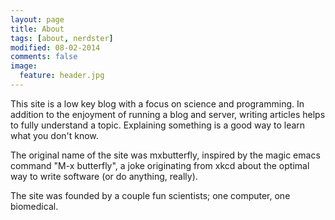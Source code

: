 ```yaml
---
layout: page
title: About
tags: [about, nerdster]
modified: 08-02-2014
comments: false
image:
  feature: header.jpg
---
```


This site is a low key blog with a focus on science and programming. In addition to the enjoyment of running a blog and server, writing articles helps to fully understand a topic. Explaining something is a good way to learn what you don't know.

The original name of the site was mxbutterfly, inspired by the magic emacs command "M-x butterfly", a joke originating from xkcd about the optimal way to write software (or do anything, really).

The site was founded by a couple fun scientists; one computer, one biomedical.
